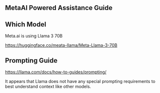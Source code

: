 ## MetaAI Powered Assistance Guide

## Which Model
Meta.ai is using Llama 3 70B

https://huggingface.co/meata-llama/Meta-Llama-3-70B

## Prompting Guide

https://llama.com/docs/how-to-guides/prompting/

It appears that Llama does not have any special prompting requirements to best understand context like other models.